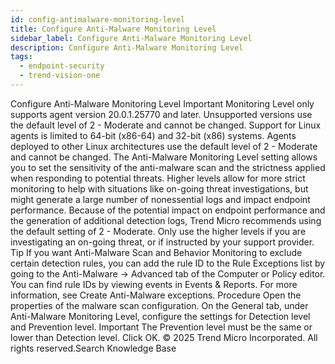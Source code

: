 ```yaml
---
id: config-antimalware-monitoring-level
title: Configure Anti-Malware Monitoring Level
sidebar_label: Configure Anti-Malware Monitoring Level
description: Configure Anti-Malware Monitoring Level
tags:
  - endpoint-security
  - trend-vision-one
---
```


 Configure Anti-Malware Monitoring Level Important Monitoring Level only supports agent version 20.0.1.25770 and later. Unsupported versions use the default level of 2 - Moderate and cannot be changed. Support for Linux agents is limited to 64-bit (x86-64) and 32-bit (x86) systems. Agents deployed to other Linux architectures use the default level of 2 - Moderate and cannot be changed. The Anti-Malware Monitoring Level setting allows you to set the sensitivity of the anti-malware scan and the strictness applied when responding to potential threats. Higher levels allow for more strict monitoring to help with situations like on-going threat investigations, but might generate a large number of nonessential logs and impact endpoint performance. Because of the potential impact on endpoint performance and the generation of additional detection logs, Trend Micro recommends using the default setting of 2 - Moderate. Only use the higher levels if you are investigating an on-going threat, or if instructed by your support provider. Tip If you want Anti-Malware Scan and Behavior Monitoring to exclude certain detection rules, you can add the rule ID to the Rule Exceptions list by going to the Anti-Malware → Advanced tab of the Computer or Policy editor. You can find rule IDs by viewing events in Events & Reports. For more information, see Create Anti-Malware exceptions. Procedure Open the properties of the malware scan configuration. On the General tab, under Anti-Malware Monitoring Level, configure the settings for Detection level and Prevention level. Important The Prevention level must be the same or lower than Detection level. Click OK. © 2025 Trend Micro Incorporated. All rights reserved.Search Knowledge Base